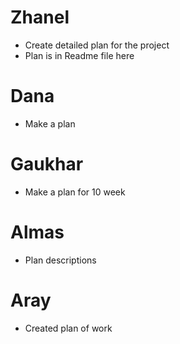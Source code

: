 # Zhanel
* Create detailed plan for the project
* Plan is in Readme file here
# Dana
* Make a plan
# Gaukhar
* Make a plan for 10 week
# Almas
* Plan descriptions
# Aray
* Created plan of work
